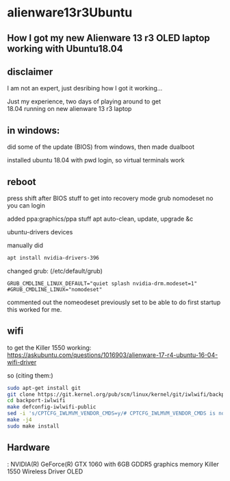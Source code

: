 # alienware13r3Ubuntu
## How I got my new Alienware 13 r3 OLED laptop working with Ubuntu18.04

## disclaimer
I am not an expert, just desribing how I got it working...

Just my experience, two days of playing around to get  
18.04 running on new alienware 13 r3 laptop

## in windows:
did some of the update (BIOS) from windows, then made dualboot

installed ubuntu 18.04 with  pwd login, so virtual terminals work

## reboot
press shift after BIOS stuff to get into recovery mode
grub nomodeset
no you can login

added ppa:graphics/ppa stuff
apt auto-clean, update, upgrade &c

ubuntu-drivers devices

manually did 

```bash
apt install nvidia-drivers-396
```

changed grub: (/etc/default/grub)

```
GRUB_CMDLINE_LINUX_DEFAULT="quiet splash nvidia-drm.modeset=1"
#GRUB_CMDLINE_LINUX="nomodeset"
```

commented out the nomeodeset previously set to be able to do first startup
this worked for me. 
## wifi

to get the Killer 1550 working:
https://askubuntu.com/questions/1016903/alienware-17-r4-ubuntu-16-04-wifi-driver

so (citing them:)
```bash
sudo apt-get install git
git clone https://git.kernel.org/pub/scm/linux/kernel/git/iwlwifi/backport-iwlwifi.git
cd backport-iwlwifi
make defconfig-iwlwifi-public
sed -i 's/CPTCFG_IWLMVM_VENDOR_CMDS=y/# CPTCFG_IWLMVM_VENDOR_CMDS is not set/' .config
make -j4
sudo make install
```

## Hardware
: NVIDIA(R) GeForce(R) GTX 1060 with 6GB GDDR5 graphics memory
Killer 1550 Wireless Driver
OLED
